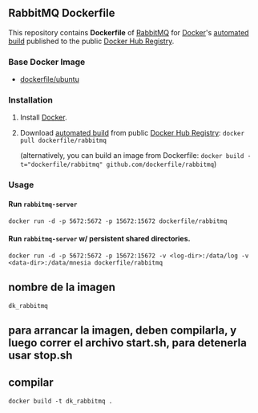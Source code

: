 ## RabbitMQ Dockerfile


This repository contains **Dockerfile** of [RabbitMQ](http://www.rabbitmq.com/) for [Docker](https://www.docker.com/)'s [automated build](https://registry.hub.docker.com/u/dockerfile/rabbitmq/) published to the public [Docker Hub Registry](https://registry.hub.docker.com/).


### Base Docker Image

* [dockerfile/ubuntu](http://dockerfile.github.io/#/ubuntu)


### Installation

1. Install [Docker](https://www.docker.com/).

2. Download [automated build](https://registry.hub.docker.com/u/dockerfile/rabbitmq/) from public [Docker Hub Registry](https://registry.hub.docker.com/): `docker pull dockerfile/rabbitmq`

   (alternatively, you can build an image from Dockerfile: `docker build -t="dockerfile/rabbitmq" github.com/dockerfile/rabbitmq`)


### Usage

#### Run `rabbitmq-server`

    docker run -d -p 5672:5672 -p 15672:15672 dockerfile/rabbitmq

#### Run `rabbitmq-server` w/ persistent shared directories.

    docker run -d -p 5672:5672 -p 15672:15672 -v <log-dir>:/data/log -v <data-dir>:/data/mnesia dockerfile/rabbitmq

## nombre de la imagen
    dk_rabbitmq

## para arrancar la imagen, deben compilarla, y luego correr el archivo start.sh, para detenerla usar stop.sh

## compilar
    docker build -t dk_rabbitmq .


